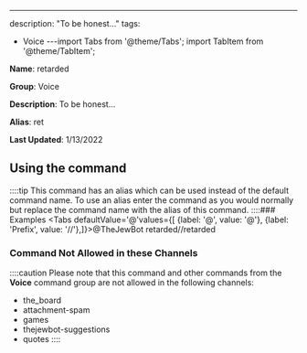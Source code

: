 ---
description: "To be honest..."
tags:
  - Voice
---import Tabs from '@theme/Tabs';
import TabItem from '@theme/TabItem';

**Name**: retarded

**Group**: Voice

**Description**: To be honest...

**Alias**: ret

**Last Updated**: 1/13/2022

## Using the command



::::tip
This command has an alias which can be used instead of the default command name. To use an alias enter the command as you would normally but replace the command name with the alias of this command.
::::### Examples
<Tabs defaultValue='@'values={[ {label: '@', value: '@'}, {label: 'Prefix', value: '//'},]}><TabItem value='@'>@TheJewBot retarded</TabItem><TabItem value='//'>//retarded</TabItem></Tabs>

### Command Not Allowed in these Channels
::::caution Please note that this command and other commands from the **Voice** command group are not allowed in the following channels:
- the_board
- attachment-spam
- games
- thejewbot-suggestions
- quotes
::::
